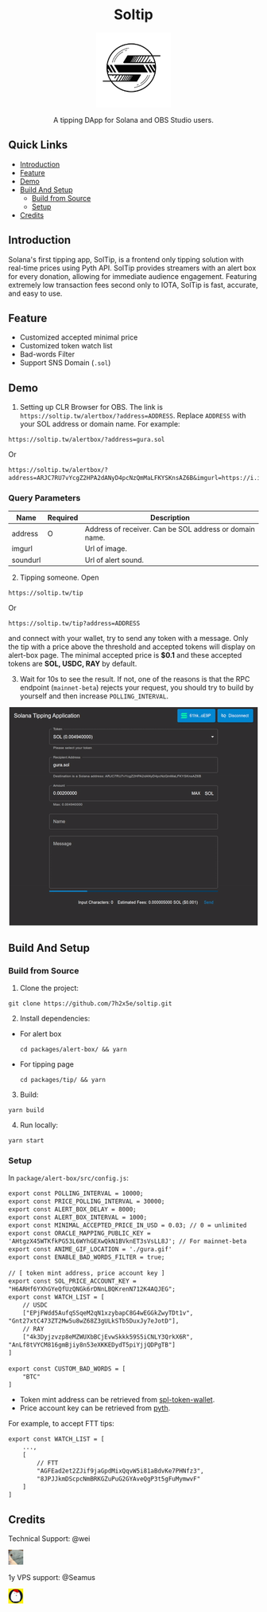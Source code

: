 <h1 align="center">Soltip</h1>

<p align="center">
  <img width="150" src="./logo.png" alt="Soltip logo">
</p>

<div align="center">
A tipping DApp for Solana and OBS Studio users.
</div>

## Quick Links
- [Introduction](#introduction)
- [Feature](#feature)
- [Demo](#demo)
- [Build And Setup](#build-and-setup)
    + [Build from Source](#build-from-source)
    + [Setup](#setup)
- [Credits](#credits)

## Introduction
Solana's first tipping app, SolTip, is a frontend only tipping solution with real-time prices using Pyth API. SolTip provides streamers with an alert box for every donation, allowing for immediate audience engagement. Featuring extremely low transaction fees second only to IOTA, SolTip is fast, accurate, and easy to use.

## Feature
- Customized accepted minimal price 
- Customized token watch list
- Bad-words Filter
- Support SNS Domain (`.sol`)

## Demo
1. Setting up CLR Browser for OBS. The link is `https://soltip.tw/alertbox/?address=ADDRESS`. Replace `ADDRESS` with your SOL address or domain name. For example:
```
https://soltip.tw/alertbox/?address=gura.sol
```
Or
```!
https://soltip.tw/alertbox/?address=ARJC7RU7vYcgZ2HPA2dANyD4pcNzQmMaLFKYSKnsAZ6B&imgurl=https://i.imgur.com/tsvPcg8.gif
```

### Query Parameters
Name|Required|Description
-|-|-
address|O|Address of receiver. Can be SOL address or domain name.
imgurl||Url of image.
soundurl||Url of alert sound.

2. Tipping someone. Open 
```
https://soltip.tw/tip
```
Or
```
https://soltip.tw/tip?address=ADDRESS
```
and connect with your wallet, try to send any token with a message. Only the tip with a price above the threshold and accepted tokens will display on alert-box page. The minimal accepted price is **$0.1** and these accepted tokens are **SOL, USDC, RAY** by default.

3. Wait for 10s to see the result. If not, one of the reasons is that the RPC endpoint (`mainnet-beta`) rejects your request, you should try to build by yourself and then increase `POLLING_INTERVAL`.

<p align="center">
  <img width="" src="./demo.gif" alt=""></p>
</p>

## Build And Setup

### Build from Source

1. Clone the project:
```shell
git clone https://github.com/7h2x5e/soltip.git
```

2. Install dependencies:
- For alert box
    ```
    cd packages/alert-box/ && yarn
    ```
- For tipping page
    ```
    cd packages/tip/ && yarn
    ```

3. Build:
```shell
yarn build
```

4. Run locally:
```shell
yarn start
```

### Setup

In `package/alert-box/src/config.js`:
```tsx
export const POLLING_INTERVAL = 10000;
export const PRICE_POLLING_INTERVAL = 30000;
export const ALERT_BOX_DELAY = 8000;
export const ALERT_BOX_INTERVAL = 1000;
export const MINIMAL_ACCEPTED_PRICE_IN_USD = 0.03; // 0 = unlimited
export const ORACLE_MAPPING_PUBLIC_KEY = 'AHtgzX45WTKfkPG53L6WYhGEXwQkN1BVknET3sVsLL8J'; // For mainnet-beta
export const ANIME_GIF_LOCATION = './gura.gif'
export const ENABLE_BAD_WORDS_FILTER = true;

// [ token mint address, price account key ]
export const SOL_PRICE_ACCOUNT_KEY = "H6ARHf6YXhGYeQfUzQNGk6rDNnLBQKrenN712K4AQJEG";
export const WATCH_LIST = [ 
    // USDC 
    ["EPjFWdd5AufqSSqeM2qN1xzybapC8G4wEGGkZwyTDt1v", "Gnt27xtC473ZT2Mw5u8wZ68Z3gULkSTb5DuxJy7eJotD"],
    // RAY
    ["4k3Dyjzvzp8eMZWUXbBCjEvwSkkk59S5iCNLY3QrkX6R", "AnLf8tVYCM816gmBjiy8n53eXKKEDydT5piYjjQDPgTB"]
]

export const CUSTOM_BAD_WORDS = [
    "BTC"
]
```

- Token mint address can be retrieved from [spl-token-wallet](https://github.com/project-serum/spl-token-wallet/blob/f30c9eeb689de0a2cb7b76089f5d5d53f8263a5b/src/utils/tokens/names.js).
- Price account key can be retrieved from [pyth](https://pyth.network/developers/accounts/).

For example, to accept FTT tips:

```tsx
export const WATCH_LIST = [
    ...,
    [
        // FTT
        "AGFEad2et2ZJif9jaGpdMixQqvW5i81aBdvKe7PHNfz3",
        "8JPJJkmDScpcNmBRKGZuPuG2GYAveQgP3t5gFuMymwvF"
    ]
]
```

## Credits
Technical Support: @wei

<img loading="lazy" alt="Netlify" src="./wei.jpg" height="30">

1y VPS support: @Seamus

<img loading="lazy" alt="Netlify" src="./seamus.jpg" height="30">
